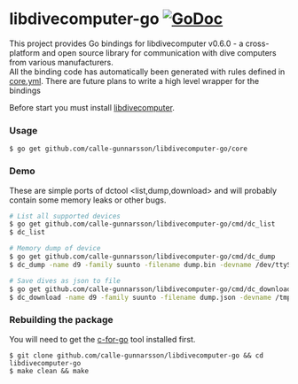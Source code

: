 libdivecomputer-go [![GoDoc](https://godoc.org/github.com/calle-gunnarsson/libdivecomputer-go/core?status.svg)](https://godoc.org/github.com/calle-gunnarsson/libdivecomputer-go/core)
========

This project provides Go bindings for libdivecomputer v0.6.0 - a cross-platform and open source library for communication with dive computers from various manufacturers.<br />
All the binding code has automatically been generated with rules defined in [core.yml](/core.yml). There are future plans to write a high level wrapper for the bindings

Before start you must install [libdivecomputer](https://www.libdivecomputer.org/download.html).

### Usage

```
$ go get github.com/calle-gunnarsson/libdivecomputer-go/core
```

### Demo
These are simple ports of dctool <list,dump,download> and will probably contain some memory leaks or other bugs.

```bash
# List all supported devices
$ go get github.com/calle-gunnarsson/libdivecomputer-go/cmd/dc_list
$ dc_list

# Memory dump of device
$ go get github.com/calle-gunnarsson/libdivecomputer-go/cmd/dc_dump
$ dc_dump -name d9 -family suunto -filename dump.bin -devname /dev/ttyS1

# Save dives as json to file
$ go get github.com/calle-gunnarsson/libdivecomputer-go/cmd/dc_download
$ dc_download -name d9 -family suunto -filename dump.json -devname /tmp/ttyS1
```

### Rebuilding the package

You will need to get the [c-for-go](https://github.com/xlab/c-for-go) tool installed first.

```
$ git clone github.com/calle-gunnarsson/libdivecomputer-go && cd libdivecomputer-go
$ make clean && make
```
